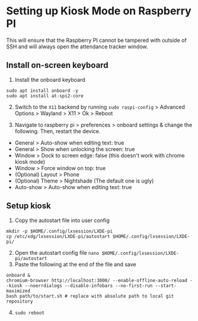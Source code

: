 # Setting up Kiosk Mode on Raspberry PI

This will ensure that the Raspberry PI cannot be tampered with outside of SSH and will always open the attendance tracker window.

## Install on-screen keyboard

1. Install the onboard keyboard

```
sudo apt install onboard -y
sudo apt install at-spi2-core
```

2. Switch to the `X11` backend by running `sudo raspi-config` > Advanced Options > Wayland > X11 > Ok > Reboot

3. Navigate to raspberry pi > preferences > onboard settings & change the following. Then, restart the device.

-   General > Auto-show when editing text: true
-   General > Show when unlocking the screen: true
-   Window > Dock to screen edge: false (this doesn't work with chrome kiosk mode)
-   Window > Force window on top: true
-   (Optional) Layout > Phone
-   (Optional) Theme > Nightshade (The default one is ugly)
-   Auto-show > Auto-show when editing text: true

## Setup kiosk

1. Copy the autostart file into user config

```shell
mkdir -p $HOME/.config/lxsession/LXDE-pi
cp /etc/xdg/lxsession/LXDE-pi/autostart $HOME/.config/lxsession/LXDE-pi/
```

2. Open the autostart config file `nano $HOME/.config/lxsession/LXDE-pi/autostart`
3. Paste the following at the end of the file and save

```shell
onboard &
chromium-browser http://localhost:3000/ --enable-offline-auto-reload --kiosk --noerrdialogs --disable-infobars --no-first-run --start-maximized
bash path/to/start.sh # replace with absolute path to local git repository
```

4. `sudo reboot`
